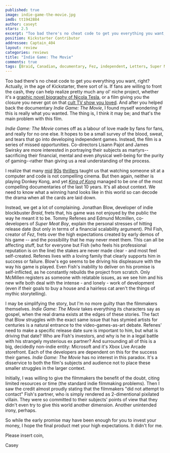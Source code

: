 ```yaml
---
published: true
image: indie-game-the-movie.jpg
imdb: tt1942884
author: caseyt
stars: 2.5
excerpt: "Too bad there's no cheat code to get you everything you want, right? Actually, in the age of Kickstarter, there sort of is. If fans are willing to front the cash, they can help realize pretty much any ol' niche project, whether it's a graphic novel biography of Nicola Tesla, or a film giving you the closure you never got on that cult TV show you loved. And after you helped back the documentary _Indie Game: The Movie_, I found myself wondering if this is really what you wanted. The thing is, I think it may be; and that's the main problem with this film."
position: Kickstarter Contributor
addressee: Captain_404
layout: review
categories: reviews
title: "Indie Game: The Movie"
comments: true
tags: [Braid, Canadian, documentary, Fez, independent, Letters, Super Meat Boy, SXSW, video games]
---
```

Too bad there's no cheat code to get you everything you want, right? Actually, in the age of Kickstarter, there sort of is. If fans are willing to front the cash, they can help realize pretty much any ol' niche project, whether it's a [graphic novel biography of Nicola Tesla][1], or a film giving you the closure you never got on that [cult TV show you loved][2]. And after you helped back the documentary _Indie Game: The Movie_, I found myself wondering if this is really what you wanted. The thing is, I think it may be; and that's the main problem with this film.

   [1]: http://www.kickstarter.com/projects/1146648906/mind-afire-a-graphic-novel-biography-of-nikola-tes
   [2]: http://www.kickstarter.com/projects/559914737/the-veronica-mars-movie-project

_Indie Game: The Movie_ comes off as a labour of love made by fans for fans, and really for no one else. It hopes to be a small survey of the blood, sweat, and tears that go into developing independent games. Instead, the film is a series of missed opportunities. Co-directors Lisann Pajot and James Swirsky are more interested in portraying their subjects as martyrs--sacrificing their financial, mental and even physical well-being for the purity of gaming--rather than giving us a real understanding of the process.

I realize that many [mid][3] [90s][4] [thrillers][5] taught us that watching someone sit at a computer and code is not compelling cinema. But then again, neither is playing Donkey Kong, and yet _[King of Kong][6]_ managed to be one of the most compelling documentaries of the last 10 years. It's all about context. We need to know what a winning hand looks like in this world so can decode the drama when all the cards are laid down.

   [3]: http://www.imdb.com/title/tt0113957/
   [4]: http://www.imdb.com/title/tt0113243/
   [5]: http://www.imdb.com/title/tt0117060/
   [6]: http://www.imdb.com/title/tt0923752/

Instead, we get a lot of complaining. Jonathan Blow, developer of indie blockbuster _Braid_, frets that, his game was not enjoyed by the public the way he meant it to be. Tommy Refenes and Edmund Mcmillen, co-developers of _Super Meat Boy_, explain the personal stresses of hitting release date (but only in terms of a financial scalability argument). Phil Fish, creator of _Fez_, frets over the high expectations created by early demos of his game -- and the possibility that he may never meet them. This can all be affecting stuff, but for everyone but Fish (who feels his professional reputation is on the line) the stakes are never made clear - and most feel self-created. Refenes lives with a loving family that clearly supports him in success or failure. Blow's ego seems to be driving his displeasure with the way his game is played. Even Fish's inability to deliver on his promise is self-inflicted, as he constantly rebuilds the project from scratch. Only McMillen registers as someone with relatable issues, as we see him and his new wife both deal with the intense - and lonely - work of development (even if their goals to buy a house and a hairless cat aren't the things of mythic storytelling).

I may be simplifying the story, but I'm no more guilty than the filmmakers themselves. _Indie Game: The Movie_ takes everything its characters say as gospel, when the real drama exists at the edges of these stories. The fact that Blow struggles with the exact same issue that has stymied artists for centuries is a natural entrance to the video-games-as-art debate. Refenes' need to make a specific release date sure is important to him, but what is driving that date? Who are Fish's investors, and why is he in a legal battle with his strangely mysterious ex partner? And surrounding all of this is a big, decidedly non-indie entity: Microsoft and it's Xbox Live Arcade storefront. Each of the developers are dependent on this for the success their games. _Indie Game: The Movie_ has no interest in this paradox. It's a disservice to both the film's subjects and audience not to place these smaller struggles in the larger context.

Initially, I was willing to give the filmmakers the benefit of the doubt, citing limited resources or time (the standard indie filmmaking problems). Then I saw the credit almost proudly stating that the filmmakers "did not attempt to contact" Fish's partner, who is simply rendered as 2-dimentional pixilated villain. They were so committed to their subjects' points of view that they didn't even try to give this world another dimension. Another unintended irony, perhaps.

So while the early promise may have been enough for you to invest your money, I hope the final product met your high expectations. It didn't for me.

Please insert coin,

Casey